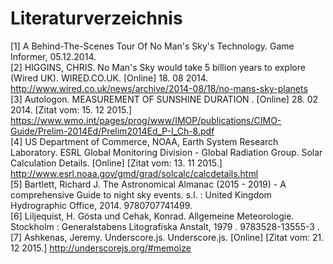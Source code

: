 # Literaturverzeichnis

[1] A Behind-The-Scenes Tour Of No Man's Sky's Technology. Game Informer, 05.12.2014.<br/>
[2] HIGGINS, CHRIS. No Man's Sky would take 5 billion years to explore (Wired UK). WIRED.CO.UK. [Online] 18. 08 2014. http://www.wired.co.uk/news/archive/2014-08/18/no-mans-sky-planets<br/>
[3] Autologon. MEASUREMENT OF SUNSHINE DURATION . [Online] 28. 02 2014. [Zitat vom: 15. 12 2015.] https://www.wmo.int/pages/prog/www/IMOP/publications/CIMO-Guide/Prelim-2014Ed/Prelim2014Ed_P-I_Ch-8.pdf<br/>
[4] US Department of Commerce, NOAA, Earth System Research Laboratory. ESRL Global Monitoring Division - Global Radiation Group. Solar Calculation Details. [Online] [Zitat vom: 13. 11 2015.] http://www.esrl.noaa.gov/gmd/grad/solcalc/calcdetails.html<br/>
[5] Bartlett, Richard J. The Astronomical Almanac (2015 - 2019) - A comprehensive Guide to night sky events. s.l. : United Kingdom Hydrographic Office, 2014. 9780707741499.<br/>
[6] Liljequist, H. Gösta und Cehak, Konrad. Allgemeine Meteorologie. Stockholm : Generalstabens Litografiska Anstalt, 1979 . 9783528-13555-3 .<br/>
[7] Ashkenas, Jeremy. Underscore.js. Underscore.js. [Online] [Zitat vom: 21. 12 2015.] http://underscorejs.org/#memoize


